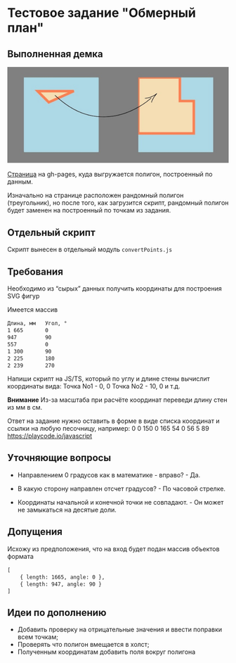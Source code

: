 # Тестовое задание "Обмерный план"

## Выполненная демка

![image that illustrates how to update points coordinate](./cover_image.jpg)

[Страница](https://sergeykardashev.github.io/Stworka-walls-to-svg-coordinates/) на gh-pages, куда выгружается полигон, построенный по данным.

Изначально на странице расположен рандомный полигон (треугольник), но после того, как загрузится скрипт, рандомный полигон будет заменен на построенный по точкам из задания.

## Отдельный скрипт

Скрипт вынесен в отдельный модуль `convertPoints.js`

## Требования

Необходимо из “сырых” данных получить координаты для построения SVG фигур

Имеется массив

```
Длина, мм   Угол, °
1 665       0
947         90
557         0
1 300       90
2 225       180
2 239       270
```

Напиши скрипт на JS/TS, который по углу и длине стены вычислит координаты вида:
Точка No1 - 0, 0
Точка No2 - 10, 0 и т.д.

**Внимание**
Из-за масштаба при расчёте координат переведи длину стен из мм в см.

Ответ на задание нужно оставить в форме в виде списка координат и ссылки на любую песочницу, например: 0 0 150 0 165 54 0 56 5 89
https://playcode.io/javascript

## Уточняющие вопросы

- Направлением 0 градусов как в математике - вправо? - Да.

- В какую сторону направлен отсчет градусов? - По часовой стрелке.

- Координаты начальной и конечной точки не совпадают. - Он может не замыкаться на десятые доли.

## Допущения

Исхожу из предположения, что на вход будет подан массив объектов формата

```
[
    { length: 1665, angle: 0 },
    { length: 947, angle: 90 }
]
```

## Идеи по дополнению

- Добавить проверку на отрицательные значения и ввести поправки всем точкам;
- Проверять что полигон вмещается в холст;
- Полученным координатам добавить поля вокруг полигона
